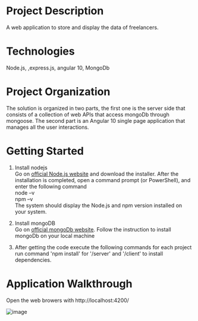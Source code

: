 # Project Description
A web application to store and display the data of freelancers.

# Technologies
Node.js, ,express.js, angular 10, MongoDb

# Project Organization
The solution is organized in two parts, the first one is the server side that consists of a collection of  web APIs that access mongoDb through mongoose.
The second part is an Angular 10 single page application that manages all the user interactions.

# Getting Started
1. Install nodejs\
   Go on [official Node.js website](https://nodejs.org/) and download the installer.
   After the installation is completed, open a command prompt (or PowerShell), and enter the following command\
   node –v\
   npm –v\
   The system should display the Node.js and npm version installed on your system.
   
2. Install mongoDB\
   Go on [official mongoDb website](https://docs.mongodb.com/manual/tutorial/install-mongodb-on-windows/).
   Follow the instruction to install mongoDb on your local machine
   
3. After getting the code execute the following commands for each project\
   run command 'npm install' for '/server' and '/client' to install dependencies. 

# Application Walkthrough
Open the web browers with http://localhost:4200/

![image](https://user-images.githubusercontent.com/16623796/86535172-f213fe80-bf10-11ea-9834-efdd7609cf1f.png)

